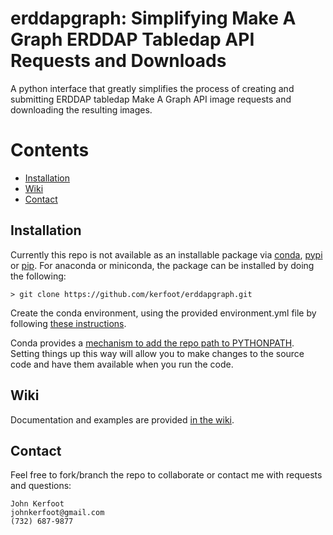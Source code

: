 # erddapgraph: Simplifying Make A Graph ERDDAP Tabledap API Requests and Downloads

A python interface that greatly simplifies the process of creating and submitting ERDDAP tabledap Make A Graph API image
requests and downloading the resulting images.

# Contents
+ [Installation](#installation)
+ [Wiki](https://github.com/kerfoot/erddapgraph/wiki)
+ [Contact](#contact)

## Installation
Currently this repo is not available as an installable package via [conda](), [pypi]() or [pip]().  For anaconda or
miniconda, the package can be installed by doing the following:

    > git clone https://github.com/kerfoot/erddapgraph.git

Create the conda environment, using the provided environment.yml file by following [these instructions](https://conda.io/projects/conda/en/latest/user-guide/tasks/manage-environments.html#creating-an-environment-from-an-environment-yml-file).

Conda provides a [mechanism to add the repo path to PYTHONPATH](https://conda.io/projects/conda/en/latest/user-guide/tasks/manage-environments.html#saving-environment-variables).  Setting things up this way will allow you to make changes to the source code and have them available when you run the code.

## Wiki
Documentation and examples are provided [in the wiki](https://github.com/kerfoot/erddapgraph/wiki).

## Contact

Feel free to fork/branch the repo to collaborate or contact me with requests and questions:

    John Kerfoot
    johnkerfoot@gmail.com
    (732) 687-9877


